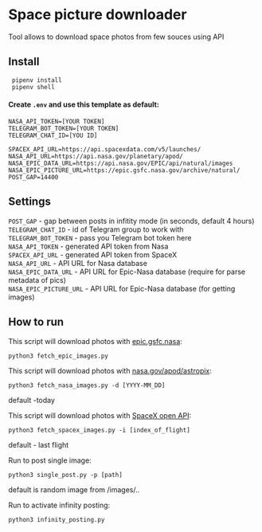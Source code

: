 # Space picture downloader

Tool allows to download space photos from few souces using API

## Install
````
 pipenv install
 pipenv shell
````

#### Create `.env` and use this template as default:
```
NASA_API_TOKEN=[YOUR TOKEN] 
TELEGRAM_BOT_TOKEN=[YOUR TOKEN]
TELEGRAM_CHAT_ID=[YOU ID]

SPACEX_API_URL=https://api.spacexdata.com/v5/launches/  
NASA_API_URL=https://api.nasa.gov/planetary/apod/  
NASA_EPIC_DATA_URL=https://api.nasa.gov/EPIC/api/natural/images
NASA_EPIC_PICTURE_URL=https://epic.gsfc.nasa.gov/archive/natural/
POST_GAP=14400
```

## Settings
`POST_GAP` - gap between posts in infitity mode (in seconds, default 4 hours)   
`TELEGRAM_CHAT_ID` - id of Telegram group to work with  
`TELEGRAM_BOT_TOKEN` - pass you Telegram bot token here  
`NASA_API_TOKEN` - generated API token from Nasa  
`SPACEX_API_URL` - generated API token from SpaceX  
`NASA_API_URL` - API URL for Nasa database  
`NASA_EPIC_DATA_URL` - API URL for Epic-Nasa database (require for parse metadata of pics)  
`NASA_EPIC_PICTURE_URL` - API URL for Epic-Nasa database (for getting images)



## How to run
This script will download photos with [epic.gsfc.nasa](https://epic.gsfc.nasa.gov/):
````
python3 fetch_epic_images.py
````

This script will download photos with [nasa.gov/apod/astropix](https://apod.nasa.gov/apod/astropix.html):
````
python3 fetch_nasa_images.py -d [YYYY-MM_DD]
````
default -today

This script will download photos with [SpaceX open API](https://documenter.getpostman.com/view/2025350/RWaEzAiG#bc65ba60-decf-4289-bb04-4ca9df01b9c1):
````
python3 fetch_spacex_images.py -i [index_of_flight]
````
default - last flight

Run to post single image:
````
python3 single_post.py -p [path]
````
default is random image from /images/..

Run to activate infinity posting:
````
python3 infinity_posting.py
````

